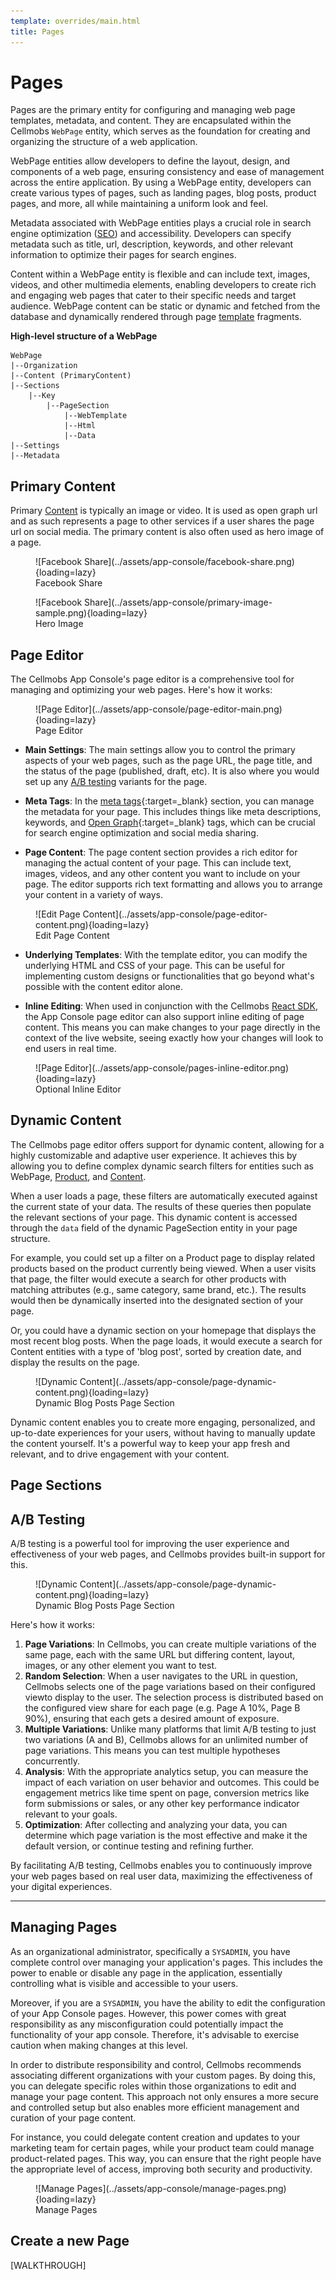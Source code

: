 ```yaml
---
template: overrides/main.html
title: Pages
---
```


# Pages

Pages are the primary entity for configuring and managing web page templates, metadata, and content. They are encapsulated within the Cellmobs `WebPage` entity, which serves as the foundation for creating and organizing the structure of a web application.

WebPage entities allow developers to define the layout, design, and components of a web page, ensuring consistency and ease of management across the entire application. By using a WebPage entity, developers can create various types of pages, such as landing pages, blog posts, product pages, and more, all while maintaining a uniform look and feel.

Metadata associated with WebPage entities plays a crucial role in search engine optimization ([SEO](/guide/seo)) and accessibility. Developers can specify metadata such as title, url, description, keywords, and other relevant information to optimize their pages for search engines.

Content within a WebPage entity is flexible and can include text, images, videos, and other multimedia elements, enabling developers to create rich and engaging web pages that cater to their specific needs and target audience. WebPage content can be static or dynamic and fetched from the database and dynamically rendered through page [template](/app-console/manage-templates) fragments. 


**High-level structure of a WebPage**

```
WebPage
|--Organization
|--Content (PrimaryContent)
|--Sections
    |--Key
        |--PageSection
            |--WebTemplate
            |--Html
            |--Data
|--Settings
|--Metadata

```

## Primary Content

Primary [Content](/app-console/manage-content) is typically an image or video. It is used as open graph url and as such represents a page to other services if a user shares the page url on social media. The primary content is also often used as hero image of a page. 

<figure markdown>
![Facebook Share](../assets/app-console/facebook-share.png){loading=lazy}
    <figcaption>Facebook Share</figcaption>
</figure>

<figure markdown>
![Facebook Share](../assets/app-console/primary-image-sample.png){loading=lazy}
    <figcaption>Hero Image</figcaption>
</figure>


## Page Editor

The Cellmobs App Console's page editor is a comprehensive tool for managing and optimizing your web pages. Here's how it works:

<figure markdown>
![Page Editor](../assets/app-console/page-editor-main.png){loading=lazy}
    <figcaption>Page Editor</figcaption>
</figure>

- **Main Settings**: The main settings allow you to control the primary aspects of your web pages, such as the page URL, the page title, and the status of the page (published, draft, etc). It is also where you would set up any [A/B testing](#ab-testing) variants for the page.

- **Meta Tags**: In the [meta tags](https://www.w3schools.com/tags/tag_meta.asp){:target=_blank} section, you can manage the metadata for your page. This includes things like meta descriptions, keywords, and [Open Graph](https://ogp.me/){:target=_blank} tags, which can be crucial for search engine optimization and social media sharing.

- **Page Content**: The page content section provides a rich editor for managing the actual content of your page. This can include text, images, videos, and any other content you want to include on your page. The editor supports rich text formatting and allows you to arrange your content in a variety of ways.

<figure markdown>
![Edit Page Content](../assets/app-console/page-editor-content.png){loading=lazy}
    <figcaption>Edit Page Content</figcaption>
</figure>

- **Underlying Templates**: With the template editor, you can modify the underlying HTML and CSS of your page. This can be useful for implementing custom designs or functionalities that go beyond what's possible with the content editor alone. 

- **Inline Editing**: When used in conjunction with the Cellmobs [React SDK](/setup/react-sdk), the App Console page editor can also support inline editing of page content. This means you can make changes to your page directly in the context of the live website, seeing exactly how your changes will look to end users in real time.

<figure markdown>
![Page Editor](../assets/app-console/pages-inline-editor.png){loading=lazy}
    <figcaption>Optional Inline Editor</figcaption>
</figure>


## Dynamic Content

The Cellmobs page editor offers support for dynamic content, allowing for a highly customizable and adaptive user experience. It achieves this by allowing you to define complex dynamic search filters for entities such as WebPage, [Product](/app-console/manage-products), and [Content](/app-console/manage-content).

When a user loads a page, these filters are automatically executed against the current state of your data. The results of these queries then populate the relevant sections of your page. This dynamic content is accessed through the `data` field of the dynamic PageSection entity in your page structure.

For example, you could set up a filter on a Product page to display related products based on the product currently being viewed. When a user visits that page, the filter would execute a search for other products with matching attributes (e.g., same category, same brand, etc.). The results would then be dynamically inserted into the designated section of your page.

Or, you could have a dynamic section on your homepage that displays the most recent blog posts. When the page loads, it would execute a search for Content entities with a type of 'blog post', sorted by creation date, and display the results on the page.

<figure markdown>
![Dynamic Content](../assets/app-console/page-dynamic-content.png){loading=lazy}
    <figcaption>Dynamic Blog Posts Page Section</figcaption>
</figure>


Dynamic content enables you to create more engaging, personalized, and up-to-date experiences for your users, without having to manually update the content yourself. It's a powerful way to keep your app fresh and relevant, and to drive engagement with your content.

## Page Sections


## A/B Testing

A/B testing is a powerful tool for improving the user experience and effectiveness of your web pages, and Cellmobs provides built-in support for this. 

<figure markdown>
![Dynamic Content](../assets/app-console/page-dynamic-content.png){loading=lazy}
    <figcaption>Dynamic Blog Posts Page Section</figcaption>
</figure>

Here's how it works:

1. **Page Variations**: In Cellmobs, you can create multiple variations of the same page, each with the same URL but differing content, layout, images, or any other element you want to test.
2. **Random Selection**: When a user navigates to the URL in question, Cellmobs selects one of the page variations based on their configured viewto display to the user. The selection process is distributed based on the configured view share for each page  (e.g. Page A 10%, Page B 90%), ensuring that each gets a desired amount of exposure.
3. **Multiple Variations**: Unlike many platforms that limit A/B testing to just two variations (A and B), Cellmobs allows for an unlimited number of page variations. This means you can test multiple hypotheses concurrently.
4. **Analysis**: With the appropriate analytics setup, you can measure the impact of each variation on user behavior and outcomes. This could be engagement metrics like time spent on page, conversion metrics like form submissions or sales, or any other key performance indicator relevant to your goals.
5. **Optimization**: After collecting and analyzing your data, you can determine which page variation is the most effective and make it the default version, or continue testing and refining further.

By facilitating A/B testing, Cellmobs enables you to continuously improve your web pages based on real user data, maximizing the effectiveness of your digital experiences.
  
___
## Managing Pages

As an organizational administrator, specifically a `SYSADMIN`, you have complete control over managing your application's pages. This includes the power to enable or disable any page in the application, essentially controlling what is visible and accessible to your users.

Moreover, if you are a `SYSADMIN`, you have the ability to edit the configuration of your App Console pages. However, this power comes with great responsibility as any misconfiguration could potentially impact the functionality of your app console. Therefore, it's advisable to exercise caution when making changes at this level.

In order to distribute responsibility and control, Cellmobs recommends associating different organizations with your custom pages. By doing this, you can delegate specific roles within those organizations to edit and manage your page content. This approach not only ensures a more secure and controlled setup but also enables more efficient management and curation of your page content. 

For instance, you could delegate content creation and updates to your marketing team for certain pages, while your product team could manage product-related pages. This way, you can ensure that the right people have the appropriate level of access, improving both security and productivity.

<figure markdown>
![Manage Pages](../assets/app-console/manage-pages.png){loading=lazy}
    <figcaption>Manage Pages</figcaption>
</figure>

## Create a new Page

[WALKTHROUGH]

<br><br>